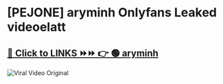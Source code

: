 
 # [PEJONE] aryminh Onlyfans Leaked videoelatt

## <h2><a href="https://clipsfans.com/aryminh&ref=git">🔗 Click to LINKS ⏩⏩ 👉 🟢 aryminh </a></h2>

<a href="https://clipsfans.com/aryminh&ref=git" rel="nofollow" data-target="animated-image.originalLink"><img src="https://i.ibb.co.com/xMMVF88/686577567.gif" alt="Viral Video Original" style="max-width: 100%; display: inline-block;" data-target="animated-image.originalImage"></a>

